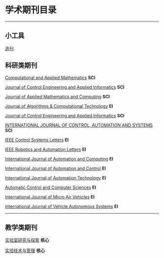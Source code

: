 

# 学术期刊目录

---

## 小工具

[选刊](https://www.topeditsci.com/) 


## 科研类期刊  

[Computational and Applied Mathematics]( https://www.springer.com/journal/40314/aims-and-scope )  **SCI**

[Journal of Control Engineering and Applied Informatics]( http://www.ceai.srait.ro/index.php?journal=ceai )  **SCI**

[Journal of Applied Mathematics and Computing]( https://www.springer.com/journal/12190 )  **SCI**

[Journal of Algorithms & Computational Technology]( http://in.sagepub.com/en-in/sas/journal-of-algorithms-computational-technology/journal202503 )  **EI**

[Journal of Control Engineering and Applied Informatics]( http://www.ceai.srait.ro/index.php?journal=ceai )  **SCI**

[INTERNATIONAL JOURNAL OF CONTROL, AUTOMATION AND SYSTEMS]( http://www.ijcas.com/ )  **SCI**

[IEEE Control Systems Letters]( https://ieeexplore.ieee.org/xpl/RecentIssue.jsp?punumber=7782633 )  **EI**

[IEEE Robotics and Automation Letters]( https://ieeexplore.ieee.org/xpl/RecentIssue.jsp?punumber=7083369 )  **EI**

[International Journal of Automation and Computing]( https://www.springer.com/journal/11633 )  **EI**

[International Journal of Automation and Control]( https://www.inderscience.com/jhome.php?jcode=IJAAC )  **EI**

[International Journal of Automation Technology](https://www.fujipress.jp/ijat/au/)  **EI**

[Automatic Control and Computer Sciences](https://www.springer.com/journal/11950)  **EI**

[International Journal of Micro Air Vehicles](https://journals.sagepub.com/metrics/mav)  **EI**

[International Journal of Vehicle Autonomous Systems](https://www.inderscience.com/jhome.php?jcode=ijvas#edboard-content)  **EI**

---

## 教学类期刊

[实验室研究与探索](  http://sysy.cbpt.cnki.net/WKE/WebPublication/index.aspx?mid=SYSY )  **核心**

[实验技术与管理](  http://syjl.cbpt.cnki.net/WKE/WebPublication/index.aspx?mid=SYJL )  **核心**





